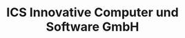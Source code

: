 ---
title: "ICS Innovative Computer und Software GmbH"
url: /elsterberg/ics-innovative-computer-und-software-gmbh/
shop: Computer
---
